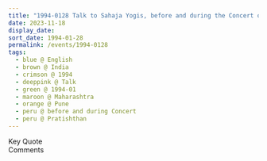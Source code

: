 ```yaml
---
title: "1994-0128 Talk to Sahaja Yogis, before and during the Concert of the Sufi Qawwals of Hyderabad, Courtyard of the Lawns, Pratiṣhṭhān, NDA Road, Warje, Pune, Maharashtra, India (other date 0127)"
date: 2023-11-18
display_date: 
sort_date: 1994-01-28
permalink: /events/1994-0128
tags:
  - blue @ English
  - brown @ India
  - crimson @ 1994
  - deeppink @ Talk
  - green @ 1994-01
  - maroon @ Maharashtra
  - orange @ Pune
  - peru @ before and during Concert
  - peru @ Pratishthan
---
```


<wave-list>
  <list-title color="green" width="75">Key Quote</list-title>
  <list-item color="BlanchedAlmond"  width="200"></list-item>
  <list-item color="Lavender"></list-item>
  <list-item color="BlanchedAlmond"></list-item>
</wave-list>

<br>

<wave-list>
  <list-title color="green" width="75">Comments</list-title>
  <list-item color="BlanchedAlmond"  width="200"></list-item>
  <list-item color="Lavender"></list-item>
  <list-item color="BlanchedAlmond"></list-item>
</wave-list>